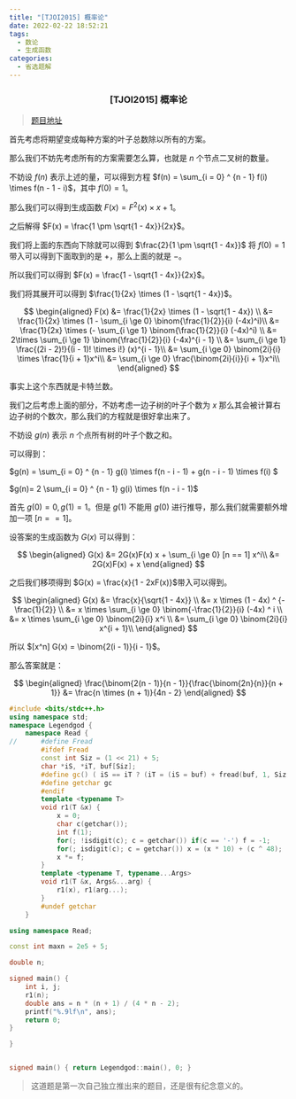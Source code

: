 ```yaml
---
title: "[TJOI2015] 概率论"
date: 2022-02-22 18:52:21
tags:
  - 数论
  - 生成函数
categories:
  - 省选题解
---
```


<h3><center>[TJOI2015] 概率论</center></h3>

> [题目地址](https://loj.ac/p/2105)

首先考虑将期望变成每种方案的叶子总数除以所有的方案。

那么我们不妨先考虑所有的方案需要怎么算，也就是 $n$ 个节点二叉树的数量。

不妨设 $f(n)$ 表示上述的量，可以得到方程 $f(n) = \sum_{i = 0} ^ {n - 1} f(i) \times f(n - 1 - i)$，其中 $f(0) = 1$。

那么我们可以得到生成函数 $F(x) = F^2(x) \times x+ 1$。

之后解得 $F(x) = \frac{1 \pm \sqrt{1 - 4x}}{2x}$。

我们将上面的东西向下除就可以得到 $\frac{2}{1 \pm \sqrt{1 - 4x}}$ 将 $f(0) = 1$ 带入可以得到下面取到的是 $+$，那么上面的就是 $-$。

所以我们可以得到 $F(x) = \frac{1 - \sqrt{1 - 4x}}{2x}$。

我们将其展开可以得到 $\frac{1}{2x} \times (1 - \sqrt{1 - 4x})$。

$$
\begin{aligned}
F(x) &= \frac{1}{2x} \times (1 - \sqrt{1 - 4x}) \\
&= \frac{1}{2x} \times (1 - \sum_{i \ge 0} \binom{\frac{1}{2}}{i} (-4x)^i)\\
&= \frac{1}{2x} \times (- \sum_{i \ge 1} \binom{\frac{1}{2}}{i} (-4x)^i) \\
&= 2\times \sum_{i \ge 1} \binom{\frac{1}{2}}{i} (-4x)^{i - 1} \\
&= \sum_{i \ge 1} \frac{(2i - 2)!}{(i - 1)! \times i!} (x)^{i - 1}\\
&= \sum_{i \ge 0} \binom{2i}{i} \times \frac{1}{i + 1}x^i\\
&= \sum_{i \ge 0} \frac{\binom{2i}{i}}{i + 1}x^i\\
\end{aligned}
$$

事实上这个东西就是卡特兰数。

我们之后考虑上面的部分，不妨考虑一边子树的叶子个数为 $x$ 那么其会被计算右边子树的个数次，那么我们的方程就是很好拿出来了。

不妨设 $g(n)$ 表示 $n$ 个点所有树的叶子个数之和。

可以得到：

 $g(n) = \sum_{i = 0} ^ {n - 1} g(i) \times f(n - i - 1) + g(n - i - 1) \times f(i) $

$g(n)=  2 \sum_{i = 0} ^ {n - 1} g(i) \times f(n - i - 1)$ 

首先 $g(0) = 0, g(1) = 1$。但是 $g(1)$ 不能用 $g(0)$ 进行推导，那么我们就需要额外增加一项 $[n == 1]$。

设答案的生成函数为 $G(x)$ 可以得到：

$$
\begin{aligned}
G(x) &= 2G(x)F(x) x + \sum_{i \ge 0} [n == 1] x^i\\
&= 2G(x)F(x) + x
\end{aligned}
$$

之后我们移项得到 $G(x) = \frac{x}{1 - 2xF(x)}$带入可以得到。

$$
\begin{aligned}
G(x) &= \frac{x}{\sqrt{1 - 4x}} \\
&= x \times (1 - 4x) ^ {-\frac{1}{2}} \\
&= x \times \sum_{i \ge 0} \binom{-\frac{1}{2}}{i} (-4x) ^ i \\
&= x \times \sum_{i \ge 0} \binom{2i}{i} x^i \\
&= \sum_{i \ge 0} \binom{2i}{i} x^{i + 1}\\
\end{aligned}
$$

所以 $[x^n] G(x) = \binom{2(i - 1)}{i - 1}$。

那么答案就是：

$$
\begin{aligned}
\frac{\binom{2(n - 1)}{n - 1}}{\frac{\binom{2n}{n}}{n + 1}} &= \frac{n \times (n + 1)}{4n - 2}
\end{aligned}
$$

```cpp
#include <bits/stdc++.h>
using namespace std;
namespace Legendgod {
	namespace Read {
//		#define Fread
		#ifdef Fread
		const int Siz = (1 << 21) + 5;
		char *iS, *iT, buf[Siz];
		#define gc() ( iS == iT ? (iT = (iS = buf) + fread(buf, 1, Siz, stdin), iS == iT ? EOF : *iS ++) : *iS ++ )
		#define getchar gc
		#endif
		template <typename T>
		void r1(T &x) {
		    x = 0;
			char c(getchar());
			int f(1);
			for(; !isdigit(c); c = getchar()) if(c == '-') f = -1;
			for(; isdigit(c); c = getchar()) x = (x * 10) + (c ^ 48);
			x *= f;
		}
		template <typename T, typename...Args>
		void r1(T &x, Args&...arg) {
			r1(x), r1(arg...);
		}
		#undef getchar
	}

using namespace Read;

const int maxn = 2e5 + 5;

double n;

signed main() {
	int i, j;
    r1(n);
    double ans = n * (n + 1) / (4 * n - 2);
    printf("%.9lf\n", ans);
	return 0;
}

}


signed main() { return Legendgod::main(), 0; }

```

> 这道题是第一次自己独立推出来的题目，还是很有纪念意义的。